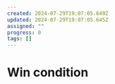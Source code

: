 ```yaml
---
created: 2024-07-29T19:07:05.649Z
updated: 2024-07-29T19:07:05.645Z
assigned: ""
progress: 0
tags: []
---
```


# Win condition
